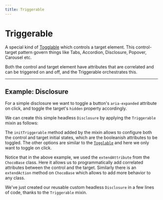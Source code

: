 ```yaml
---
title: Triggerable
---
```


<script lang="ts">
	import Demo from "$components/Demo.svelte";
</script>

# Triggerable

A special kind of [Togglable](/mixins/togglable) which controls a target element. This control-target pattern govern things like Tabs, Accordion, Disclosure, Popover, Carousel etc.

Both the control and target element have attributes that are correlated and can be triggered on and off, and the Triggerable orchestrates this.

---

## Example: Disclosure

For a simple disclosure we want to toggle a button's `aria-expanded` attribute on click, and toggle the target's `hidden` property accordingly.

We can create this simple headless `Disclosure` by applying the `Triggerable` mixin as follows:

<Demo file="./disclosureExample.svelte" value="code" />

The `initTriggerable` method added by the mixin allows to configure both the control and target initial states, which are the booleanish attributes to be toggled. The other options are similar to the [`Togglable`](/mixin/togglable) and here we only want to toggle on click.

Notice that in the above example, we used the `extendAttribute` from the `ChocoBase` class. Here it allows us to programmatically add correlated attributes between the control and the target. Similarly there is an `extendAction` method on `ChocoBase` which allows to add more behavior to any class.

We've just created our reusable custom headless `Disclosure` in a few lines of code, thanks to the `Triggerable` mixin.
